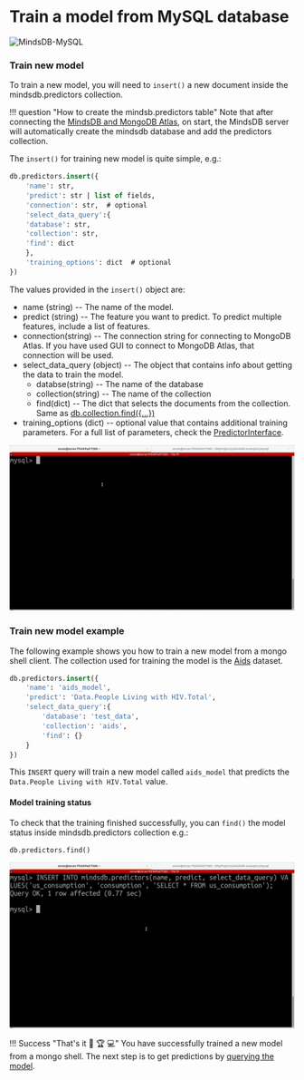 # Train a model from MySQL database

![MindsDB-MySQL](/assets/databases/mdb-mysql.png)

### Train new model

To train a new model, you will need to `insert()` a new document inside the mindsdb.predictors collection.

!!! question "How to create the mindsb.predictors table"
    Note that after connecting the [MindsDB and MongoDB Atlas](/datasources/mysql/#mysql-client), on
    start, the MindsDB server will automatically create the mindsdb database and add the predictors collection.


The `insert()` for training new model is quite simple, e.g.:

```sql
db.predictors.insert({
    'name': str,
    'predict': str | list of fields,
    'connection': str,  # optional
    'select_data_query':{
    'database': str,
    'collection': str,
    'find': dict  
    },
    'training_options': dict  # optional
})
```

The values provided in the `insert()` object are:

* name (string) -- The name of the model.
* predict (string) --  The feature you want to predict. To predict multiple features, include a list of features.
* connection(string) -- The connection string for connecting to MongoDB Atlas. If you have used GUI to connect to MongoDB Atlas, that connection will be used.
* select_data_query (object) -- The object that contains info about getting the data to train the model.
    * databse(string) -- The name of the database
    * collection(string) -- The name of the collection
    * find(dict) -- The dict that selects the documents from the collection. Same as [db.collection.find({...})](https://docs.mongodb.com/manual/reference/method/db.collection.find/)
* training_options (dict) -- optional value that contains additional training parameters. For a full list of parameters, check the [PredictorInterface](/PredictorInterface/#learn).

![Train model from mySQL client](/assets/predictors/mysql-insert.gif)

### Train new model example

The following example shows you how to train a new model from a mongo shell client. The collection used for training the model is the [Aids](https://think.cs.vt.edu/corgis/json/aids/) dataset.

```sql
db.predictors.insert({
    'name': 'aids_model',
    'predict': 'Data.People Living with HIV.Total',
    'select_data_query':{
        'database': 'test_data',
        'collection': 'aids',
        'find': {} 
    }
})
```

This `INSERT` query will train a new model called `aids_model` that predicts the `Data.People Living with HIV.Total` value. 

#### Model training status

To check that the training finished successfully, you can `find()` the model status inside mindsdb.predictors collection e.g.:

```sql
db.predictors.find()
```

![Training model status](/assets/predictors/mysql-status.gif)

!!! Success "That's it :tada: :trophy:  :computer:"
    You have successfully trained a new model from a mongo shell. The next step is to get predictions by [querying the model](/model/query/mysql).

